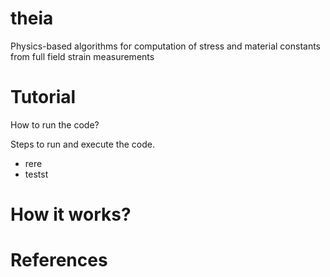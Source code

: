 # theia
Physics-based algorithms for computation of stress and material constants from full field strain measurements

# Tutorial
How to run the code?

Steps to run and execute the code.

- rere
- testst


# How it works?




# References
